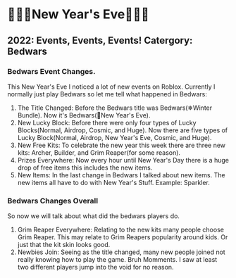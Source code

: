 # 🎉🥳🎊New Year's Eve🎉🥳🎊
## 2022: Events, Events, Events! Catergory: Bedwars
### Bedwars Event Changes.
This New Year's Eve I noticed a lot of new events on Roblox. Currently I normally just play Bedwars so let me tell what happened in Bedwars:
1. The Title Changed: Before the Bedwars title was Bedwars(❄Winter Bundle). Now it's Bedwars(🎉New Year's Eve).
2. New Lucky Block: Before there were only four types of Lucky Blocks(Normal, Airdrop, Cosmic, and Huge). Now there are five types of Lucky Block(Normal, Airdrop, New Year's Eve, Cosmic, and Huge).
3. New Free Kits: To celebrate the new year this week there are three new kits: Archer, Builder, and Grim Reaper(for some reason).
4. Prizes Everywhere: Now every hour until New Year's Day there is a huge drop of free items this includes the new items.
5. New Items: In the last change in Bedwars I talked about new items. The new items all have to do with New Year's Stuff. Example: Sparkler.

### Bedwars Changes Overall
So now we will talk about what did the bedwars players do.
1. Grim Reaper Everywhere: Relating to the new kits many people choose Grim Reaper. This may relate to Grim Reapers popularity around kids. Or just that the kit skin looks good.
2. Newbies Join: Seeing as the title changed, many new people joined not really knowing how to play the game. Bruh Momments. I saw at least two different players jump into the void for no reason.
